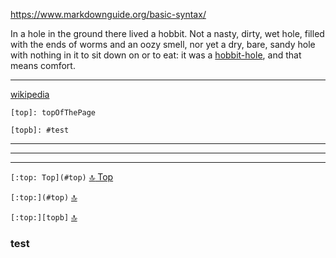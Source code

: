 
https://www.markdownguide.org/basic-syntax/


In a hole in the ground there lived a hobbit. Not a nasty, dirty, wet hole, filled with the ends
of worms and an oozy smell, nor yet a dry, bare, sandy hole with nothing in it to sit down on or to
eat: it was a [hobbit-hole][1], and that means comfort.

[1]: <https://en.wikipedia.org/wiki/Hobbit#Lifestyle> "Hobbit lifestyles"

---

[wikipedia][2]

[2]: https://en.wikipedia.org

[top]: topOfThePage

`[top]: topOfThePage`

[topb]: #note

`[topb]: #test`

---

---

---

`[:top: Top](#top)` [:top: Top](#top)

`[:top:](#top)` [:top:](#top)

`[:top:][topb]` [:top:][topb]

### test
